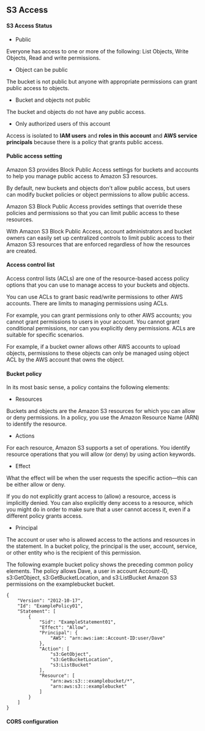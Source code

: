 ## S3 Access

#### S3 Access Status

- Public

Everyone has access to one or more of the following: List Objects, Write Objects, Read and write permissions.

- Object can be public

The bucket is not public but anyone with appropriate permissions can grant public access to objects.

- Bucket and objects not public

The bucket and objects do not have any public access.

- Only authorized users of this account

Access is isolated to **IAM users** and **roles in this account** and **AWS service principals** because there is a policy that grants public access.

#### Public access setting

Amazon S3 provides Block Public Access settings for buckets and accounts to help you manage public access to Amazon S3 resources.

By default, new buckets and objects don't allow public access, but users can modify bucket policies or object permissions to allow public access.

Amazon S3 Block Public Access provides settings that override these policies and permissions so that you can limit public access to these resources.

With Amazon S3 Block Public Access, account administrators and bucket owners can easily set up centralized controls to limit public access to their Amazon S3 resources that are enforced regardless of how the resources are created.

#### Access control list

Access control lists (ACLs) are one of the resource-based access policy options that you can use to manage access to your buckets and objects.

You can use ACLs to grant basic read/write permissions to other AWS accounts. There are limits to managing permissions using ACLs.

For example, you can grant permissions only to other AWS accounts; you cannot grant permissions to users in your account. You cannot grant conditional permissions, nor can you explicitly deny permissions. ACLs are suitable for specific scenarios.

For example, if a bucket owner allows other AWS accounts to upload objects, permissions to these objects can only be managed using object ACL by the AWS account that owns the object.


#### Bucket policy


In its most basic sense, a policy contains the following elements:

- Resources

Buckets and objects are the Amazon S3 resources for which you can allow or deny permissions. In a policy, you use the Amazon Resource Name (ARN) to identify the resource.

- Actions

For each resource, Amazon S3 supports a set of operations. You identify resource operations that you will allow (or deny) by using action keywords.

- Effect

What the effect will be when the user requests the specific action—this can be either allow or deny.

If you do not explicitly grant access to (allow) a resource, access is implicitly denied. You can also explicitly deny access to a resource, which you might do in order to make sure that a user cannot access it, even if a different policy grants access.

- Principal

The account or user who is allowed access to the actions and resources in the statement. In a bucket policy, the principal is the user, account, service, or other entity who is the recipient of this permission.

The following example bucket policy shows the preceding common policy elements. The policy allows Dave, a user in account Account-ID, s3:GetObject, s3:GetBucketLocation, and s3:ListBucket Amazon S3 permissions on the examplebucket bucket.

```
{
    "Version": "2012-10-17",
    "Id": "ExamplePolicy01",
    "Statement": [
        {
            "Sid": "ExampleStatement01",
            "Effect": "Allow",
            "Principal": {
                "AWS": "arn:aws:iam::Account-ID:user/Dave"
            },
            "Action": [
                "s3:GetObject",
                "s3:GetBucketLocation",
                "s3:ListBucket"
            ],
            "Resource": [
                "arn:aws:s3:::examplebucket/*",
                "arn:aws:s3:::examplebucket"
            ]
        }
    ]
}
```

#### CORS configuration